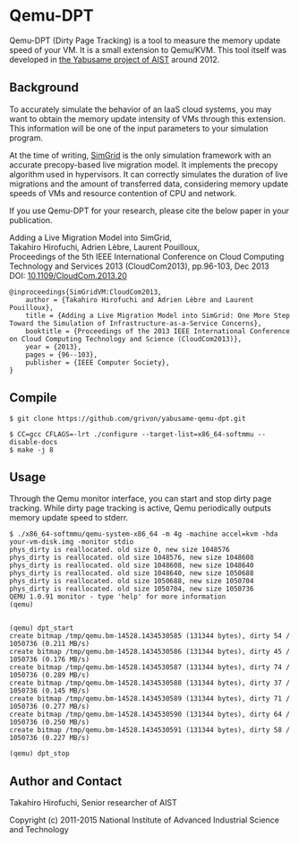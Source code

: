 # Qemu-DPT

Qemu-DPT (Dirty Page Tracking) is a tool to measure the memory update speed of your VM.
It is a small extension to Qemu/KVM. This tool itself was developed in [the Yabusame project of AIST](http://grivon.apgrid.org/quick-kvm-migration) around 2012.


## Background

To accurately simulate the behavior of an IaaS cloud systems, you may want to
obtain the memory update intensity of VMs through this extension. This
information will be one of the input parameters to your simulation program.

At the time of writing, [SimGrid](http://http://simgrid.gforge.inria.fr/) is
the only simulation framework with an accurate precopy-based live migration
model. It implements the precopy algorithm used in hypervisors. It can
correctly simulates the duration of live migrations and the amount of
transferred data, considering memory update speeds of VMs and resource
contention of CPU and network.

If you use Qemu-DPT for your research, please cite the below paper in your publication.

Adding a Live Migration Model into SimGrid,  
Takahiro Hirofuchi, Adrien Lèbre, Laurent Pouilloux,  
Proceedings of the 5th IEEE International Conference on Cloud Computing Technology and Services 2013 (CloudCom2013), pp.96-103, Dec 2013  
DOI: [10.1109/CloudCom.2013.20](http://dx.doi.org/10.1109/CloudCom.2013.20)

```
@inproceedings{SimGridVM:CloudCom2013,
	author = {Takahiro Hirofuchi and Adrien Lèbre and Laurent Pouilloux},
	title = {Adding a Live Migration Model into SimGrid: One More Step Toward the Simulation of Infrastructure-as-a-Service Concerns},
	booktitle = {Proceedings of the 2013 IEEE International Conference on Cloud Computing Technology and Science (CloudCom2013)},
	year = {2013},
	pages = {96--103},
	publisher = {IEEE Computer Society},
}
```

## Compile

```
$ git clone https://github.com/grivon/yabusame-qemu-dpt.git
```

```
$ CC=gcc CFLAGS=-lrt ./configure --target-list=x86_64-softmmu --disable-docs
$ make -j 8
```

## Usage

Through the Qemu monitor interface, you can start and stop dirty page tracking.
While dirty page tracking is active, Qemu periodically outputs memory update speed to stderr.


```
$ ./x86_64-softmmu/qemu-system-x86_64 -m 4g -machine accel=kvm -hda your-vm-disk.img -monitor stdio
phys_dirty is reallocated. old size 0, new size 1048576
phys_dirty is reallocated. old size 1048576, new size 1048608
phys_dirty is reallocated. old size 1048608, new size 1048640
phys_dirty is reallocated. old size 1048640, new size 1050688
phys_dirty is reallocated. old size 1050688, new size 1050704
phys_dirty is reallocated. old size 1050704, new size 1050736
QEMU 1.0.91 monitor - type 'help' for more information
(qemu)


(qemu) dpt_start
create bitmap /tmp/qemu.bm-14528.1434530585 (131344 bytes), dirty 54 / 1050736 (0.211 MB/s)
create bitmap /tmp/qemu.bm-14528.1434530586 (131344 bytes), dirty 45 / 1050736 (0.176 MB/s)
create bitmap /tmp/qemu.bm-14528.1434530587 (131344 bytes), dirty 74 / 1050736 (0.289 MB/s)
create bitmap /tmp/qemu.bm-14528.1434530588 (131344 bytes), dirty 37 / 1050736 (0.145 MB/s)
create bitmap /tmp/qemu.bm-14528.1434530589 (131344 bytes), dirty 71 / 1050736 (0.277 MB/s)
create bitmap /tmp/qemu.bm-14528.1434530590 (131344 bytes), dirty 64 / 1050736 (0.250 MB/s)
create bitmap /tmp/qemu.bm-14528.1434530591 (131344 bytes), dirty 58 / 1050736 (0.227 MB/s)

(qemu) dpt_stop
```

## Author and Contact

Takahiro Hirofuchi, Senior researcher of AIST

Copyright (c) 2011-2015 National Institute of Advanced Industrial Science and Technology
